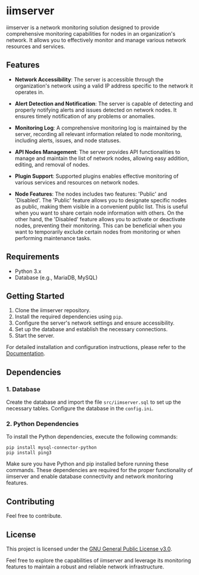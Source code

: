 # iimserver

iimserver is a network monitoring solution designed to provide comprehensive monitoring capabilities for nodes in an organization's network. It allows you to effectively monitor and manage various network resources and services.

## Features

- **Network Accessibility**: The server is accessible through the organization's network using a valid IP address specific to the network it operates in.

- **Alert Detection and Notification**: The server is capable of detecting and properly notifying alerts and issues detected on network nodes. It ensures timely notification of any problems or anomalies.

- **Monitoring Log**: A comprehensive monitoring log is maintained by the server, recording all relevant information related to node monitoring, including alerts, issues, and node statuses.

- **API Nodes Management**: The server provides API functionalities to manage and maintain the list of network nodes, allowing easy addition, editing, and removal of nodes.

- **Plugin Support**: Supported plugins enables effective monitoring of various services and resources on network nodes.

- **Node Features**: The nodes includes two features: 'Public' and 'Disabled'. The 'Public' feature allows you to designate specific nodes as public, making them visible in a convenient public list. This is useful when you want to share certain node information with others. On the other hand, the 'Disabled' feature allows you to activate or deactivate nodes, preventing their monitoring. This can be beneficial when you want to temporarily exclude certain nodes from monitoring or when performing maintenance tasks.

## Requirements

- Python 3.x
- Database (e.g., MariaDB, MySQL)

## Getting Started

1. Clone the iimserver repository.
2. Install the required dependencies using `pip`.
3. Configure the server's network settings and ensure accessibility.
4. Set up the database and establish the necessary connections.
5. Start the server.

For detailed installation and configuration instructions, please refer to the [Documentation](docs/README.md).

## Dependencies

### 1. Database

Create the database and import the file `src/iimserver.sql` to set up the necessary tables. Configure the database in the `config.ini`.

### 2. Python Dependencies

To install the Python dependencies, execute the following commands:
```
pip install mysql-connector-python
pip install ping3
```
Make sure you have Python and pip installed before running these commands. These dependencies are required for the proper functionality of iimserver and enable database connectivity and network monitoring features.

## Contributing

Feel free to contribute.

## License

This project is licensed under the [GNU General Public License v3.0](LICENSE).

Feel free to explore the capabilities of iimserver and leverage its monitoring features to maintain a robust and reliable network infrastructure.
